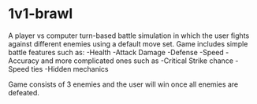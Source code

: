# 1v1-brawl

A player vs computer turn-based battle simulation in which the user fights against different enemies using a default move set. Game includes simple battle features such as:
            -Health
            -Attack Damage
            -Defense
            -Speed
            -Accuracy
and more complicated ones such as
            -Critical Strike chance
            -Speed ties
            -Hidden mechanics

Game consists of 3 enemies and the user will win once all enemies are defeated.
